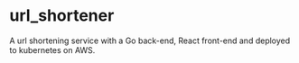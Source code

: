 # url_shortener
A url shortening service with a Go back-end, React front-end and deployed to kubernetes on AWS.  
